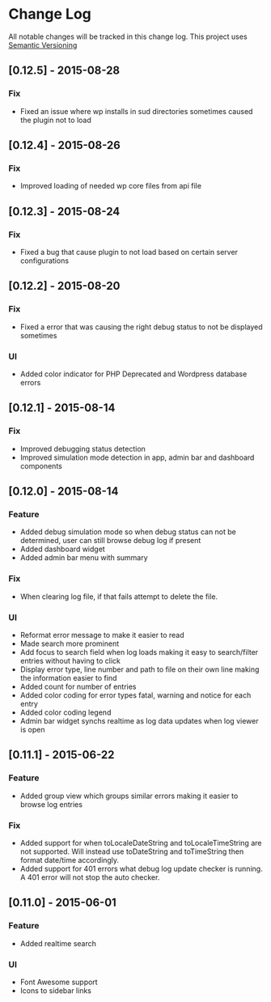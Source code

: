 # Change Log

All notable changes will be tracked in this change log.  This project uses [Semantic Versioning](http://semver.org/)

## [0.12.5] - 2015-08-28
### Fix

- Fixed an issue where wp installs in sud directories sometimes caused the plugin not to load

## [0.12.4] - 2015-08-26
### Fix

- Improved loading of needed wp core files from api file

## [0.12.3] - 2015-08-24
### Fix

- Fixed a bug that cause plugin to not load  based on certain server configurations

## [0.12.2] - 2015-08-20
### Fix

- Fixed a error that was causing the right debug status to not be displayed sometimes

### UI

- Added color indicator for PHP Deprecated and Wordpress database errors

## [0.12.1] - 2015-08-14
### Fix

- Improved debugging status detection
- Improved simulation mode detection in app, admin bar and dashboard components

## [0.12.0] - 2015-08-14
### Feature

- Added debug simulation mode so when debug status can not be determined, user can still browse debug log if present
- Added dashboard widget
- Added admin bar menu with summary

### Fix

- When clearing log file, if that fails attempt to delete the file.

### UI

- Reformat error message to make it easier to read
- Made search more prominent
- Add focus to search field when log loads making it easy to search/filter entries without having to click
- Display error type, line number and path to file on their own line making the information easier to find
- Added count for number of entries
- Added color coding for error types fatal, warning and notice for each entry
- Added color coding legend
- Admin bar widget synchs realtime as log data updates when log viewer is open

## [0.11.1] - 2015-06-22
### Feature

- Added group view which groups similar errors making it easier to browse log entries

### Fix

- Added support for when toLocaleDateString and toLocaleTimeString are not supported.  Will instead use toDateString and toTimeString then format date/time accordingly.
- Added support for 401 errors what debug log update checker is running.  A 401 error will not stop the auto checker.

## [0.11.0] - 2015-06-01
### Feature

- Added realtime search

### UI

- Font Awesome support
- Icons to sidebar links
